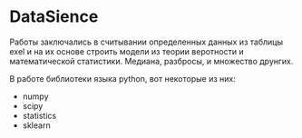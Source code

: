# DataSience

Работы заключались в считывании определенных данных из таблицы exel и на их основе строить модели из теории веротности и математической статистики. 
Медиана, разбросы, и множество друнгих.

В работе библиотеки языка python, вот некоторые из них: 
* numpy
* scipy
* statistics
* sklearn
